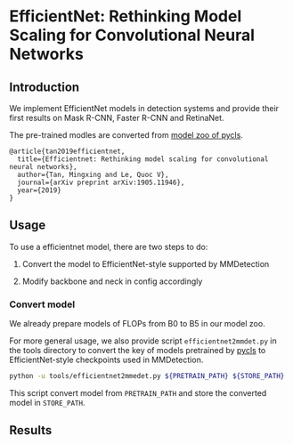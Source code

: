 # EfficientNet: Rethinking Model Scaling for Convolutional Neural Networks

## Introduction

We implement EfficientNet models in detection systems and provide their first results on Mask R-CNN, Faster R-CNN and RetinaNet.

The pre-trained modles are converted from [model zoo of pycls](https://github.com/facebookresearch/pycls/blob/master/MODEL_ZOO.md).

```
@article{tan2019efficientnet,
  title={Efficientnet: Rethinking model scaling for convolutional neural networks},
  author={Tan, Mingxing and Le, Quoc V},
  journal={arXiv preprint arXiv:1905.11946},
  year={2019}
}
```

## Usage

To use a efficientnet model, there are two steps to do:

1. Convert the model to EfficientNet-style supported by MMDetection

2. Modify backbone and neck in config accordingly

### Convert model

We already prepare models of FLOPs from B0 to B5 in our model zoo.

For more general usage, we also provide script `efficientnet2mmdet.py` in the tools directory to convert the key of models pretrained by [pycls](https://github.com/facebookresearch/pycls/) to
EfficientNet-style checkpoints used in MMDetection.

```bash
python -u tools/efficientnet2mmedet.py ${PRETRAIN_PATH} ${STORE_PATH}
```

This script convert model from `PRETRAIN_PATH` and store the converted model in `STORE_PATH`.

## Results
